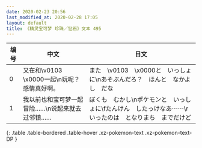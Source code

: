 ```yaml
---
date: 2020-02-23 20:56
last_modified_at: 2020-02-28 17:05
layout: default
title: 《精灵宝可梦 珍珠／钻石》文本 495
---
```

| 编号 | 中文 | 日文 |
| ---- | ---- | ---- |
| 0 | 又在和\v0103　\x0000一起\n玩呢？感情真好啊。 | また　\v0103　\x0000と　いっしょに\nあそぶんだろ？　ほんと　なかよし　だな |
| 1 | 我以前也和宝可梦一起冒险……\n说起来就去过邻镇…… | ぼくも　むかし\nポケモンと　いっしょに\fたんけん　したっけなあ⋯⋯\rいったのは　となりまち　までだけど |
{: .table .table-bordered .table-hover .xz-pokemon-text .xz-pokemon-text-DP }